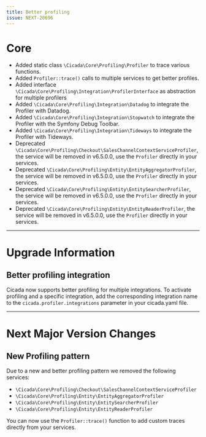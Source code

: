 ```yaml
---
title: Better profiling
issue: NEXT-20696
---
```

# Core
* Added static class `\Cicada\Core\Profiling\Profiler` to trace various functions.
* Added `Profiler::trace()` calls to multiple services to get better profiles.
* Added interface `\Cicada\Core\Profiling\Integration\ProfilerInterface` as abstraction for multiple profilers
* Added `\Cicada\Core\Profiling\Integration\Datadog` to integrate the Profiler with Datadog.
* Added `\Cicada\Core\Profiling\Integration\Stopwatch` to integrate the Profiler with the Symfony Debug Toolbar.
* Added `\Cicada\Core\Profiling\Integration\Tideways` to integrate the Profiler with Tideways.
* Deprecated `\Cicada\Core\Profiling\Checkout\SalesChannelContextServiceProfiler`, the service will be removed in v6.5.0.0, use the `Profiler` directly in your services.
* Deprecated `\Cicada\Core\Profiling\Entity\EntityAggregatorProfiler`, the service will be removed in v6.5.0.0, use the `Profiler` directly in your services.
* Deprecated `\Cicada\Core\Profiling\Entity\EntitySearcherProfiler`, the service will be removed in v6.5.0.0, use the `Profiler` directly in your services.
* Deprecated `\Cicada\Core\Profiling\Entity\EntityReaderProfiler`, the service will be removed in v6.5.0.0, use the `Profiler` directly in your services.
___
# Upgrade Information
## Better profiling integration
Cicada now supports better profiling for multiple integrations.
To activate profiling and a specific integration, add the corresponding integration name to the `cicada.profiler.integrations` parameter in your cicada.yaml file.
___
# Next Major Version Changes
## New Profiling pattern
Due to a new and better profiling pattern we removed the following services:
* `\Cicada\Core\Profiling\Checkout\SalesChannelContextServiceProfiler`
* `\Cicada\Core\Profiling\Entity\EntityAggregatorProfiler`
* `\Cicada\Core\Profiling\Entity\EntitySearcherProfiler`
* `\Cicada\Core\Profiling\Entity\EntityReaderProfiler`

You can now use the `Profiler::trace()` function to add custom traces directly from your services.
